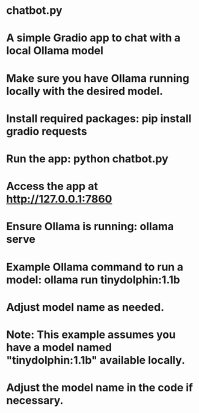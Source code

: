 # chatbot.py
# A simple Gradio app to chat with a local Ollama model
# Make sure you have Ollama running locally with the desired model.
# Install required packages: pip install gradio requests
# Run the app: python chatbot.py
# Access the app at http://127.0.0.1:7860
# Ensure Ollama is running: ollama serve
# Example Ollama command to run a model: ollama run tinydolphin:1.1b
# Adjust model name as needed.
# Note: This example assumes you have a model named "tinydolphin:1.1b" available locally.
# Adjust the model name in the code if necessary.
